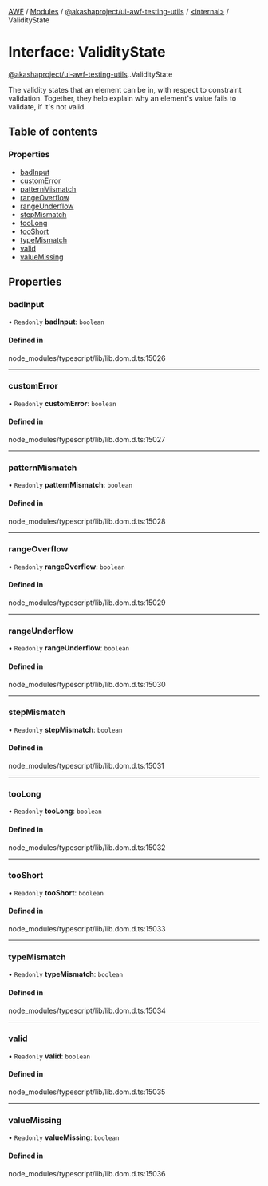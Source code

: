 [AWF](../README.md) / [Modules](../modules.md) / [@akashaproject/ui-awf-testing-utils](../modules/akashaproject_ui_awf_testing_utils.md) / [<internal\>](../modules/akashaproject_ui_awf_testing_utils._internal_.md) / ValidityState

# Interface: ValidityState

[@akashaproject/ui-awf-testing-utils](../modules/akashaproject_ui_awf_testing_utils.md).[<internal>](../modules/akashaproject_ui_awf_testing_utils._internal_.md).ValidityState

The validity states that an element can be in, with respect to constraint validation. Together, they help explain why an element's value fails to validate, if it's not valid.

## Table of contents

### Properties

- [badInput](akashaproject_ui_awf_testing_utils._internal_.ValidityState.md#badinput)
- [customError](akashaproject_ui_awf_testing_utils._internal_.ValidityState.md#customerror)
- [patternMismatch](akashaproject_ui_awf_testing_utils._internal_.ValidityState.md#patternmismatch)
- [rangeOverflow](akashaproject_ui_awf_testing_utils._internal_.ValidityState.md#rangeoverflow)
- [rangeUnderflow](akashaproject_ui_awf_testing_utils._internal_.ValidityState.md#rangeunderflow)
- [stepMismatch](akashaproject_ui_awf_testing_utils._internal_.ValidityState.md#stepmismatch)
- [tooLong](akashaproject_ui_awf_testing_utils._internal_.ValidityState.md#toolong)
- [tooShort](akashaproject_ui_awf_testing_utils._internal_.ValidityState.md#tooshort)
- [typeMismatch](akashaproject_ui_awf_testing_utils._internal_.ValidityState.md#typemismatch)
- [valid](akashaproject_ui_awf_testing_utils._internal_.ValidityState.md#valid)
- [valueMissing](akashaproject_ui_awf_testing_utils._internal_.ValidityState.md#valuemissing)

## Properties

### badInput

• `Readonly` **badInput**: `boolean`

#### Defined in

node_modules/typescript/lib/lib.dom.d.ts:15026

___

### customError

• `Readonly` **customError**: `boolean`

#### Defined in

node_modules/typescript/lib/lib.dom.d.ts:15027

___

### patternMismatch

• `Readonly` **patternMismatch**: `boolean`

#### Defined in

node_modules/typescript/lib/lib.dom.d.ts:15028

___

### rangeOverflow

• `Readonly` **rangeOverflow**: `boolean`

#### Defined in

node_modules/typescript/lib/lib.dom.d.ts:15029

___

### rangeUnderflow

• `Readonly` **rangeUnderflow**: `boolean`

#### Defined in

node_modules/typescript/lib/lib.dom.d.ts:15030

___

### stepMismatch

• `Readonly` **stepMismatch**: `boolean`

#### Defined in

node_modules/typescript/lib/lib.dom.d.ts:15031

___

### tooLong

• `Readonly` **tooLong**: `boolean`

#### Defined in

node_modules/typescript/lib/lib.dom.d.ts:15032

___

### tooShort

• `Readonly` **tooShort**: `boolean`

#### Defined in

node_modules/typescript/lib/lib.dom.d.ts:15033

___

### typeMismatch

• `Readonly` **typeMismatch**: `boolean`

#### Defined in

node_modules/typescript/lib/lib.dom.d.ts:15034

___

### valid

• `Readonly` **valid**: `boolean`

#### Defined in

node_modules/typescript/lib/lib.dom.d.ts:15035

___

### valueMissing

• `Readonly` **valueMissing**: `boolean`

#### Defined in

node_modules/typescript/lib/lib.dom.d.ts:15036
